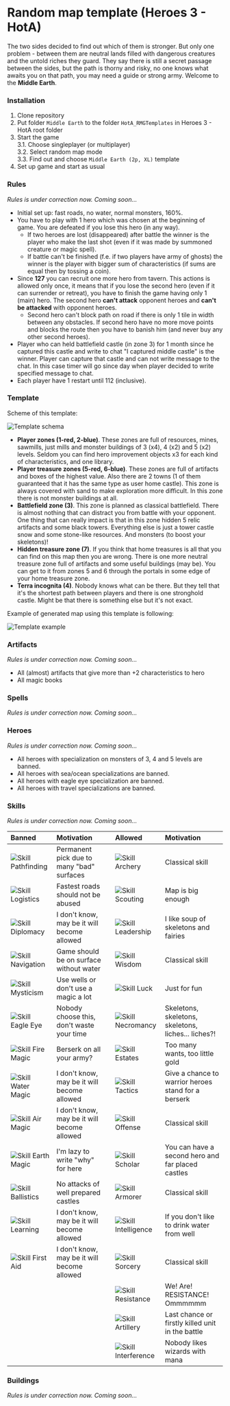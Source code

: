 # Random map template (Heroes 3 - HotA)

The two sides decided to find out which of them is stronger. But only one problem - between 
them are neutral lands filled with dangerous creatures and the untold riches they guard. They 
say there is still a secret passage between the sides, but the path is thorny and risky, no 
one knows what awaits you on that path, you may need a guide or strong army. Welcome to the
**Middle Earth**.

### Installation

1. Clone repository
2. Put folder `Middle Earth` to the folder `HotA_RMGTemplates` in Heroes 3 - HotA root folder
3. Start the game  
	3.1. Choose singleplayer (or multiplayer)  
	3.2. Select random map mode  
	3.3. Find out and choose `Middle Earth (2p, XL)` template  
4. Set up game and start as usual

### Rules

_Rules is under correction now. Coming soon..._

* Initial set up: fast roads, no water, normal monsters, 160%.
* You have to play with 1 hero which was chosen at the beginning of game. 
You are defeated if you lose this hero (in any way).  
    * If two heroes are lost (disappeared) after battle the winner is the player 
    who make the last shot (even if it was made by summoned creature or magic spell).  
    * If battle can't be finished (f.e. if two players have army of ghosts) the 
    winner is the player with bigger sum of characteristics (if sums are equal 
    then by tossing a coin).  
* Since **127** you can recruit one more hero from tavern. This actions is allowed only once, it means
that if you lose the second hero (even if it can surrender or retreat), you have to finish the game 
having only 1 (main) hero. The second hero **can't attack** opponent heroes and **can't be attacked**
with opponent heroes.  
    * Second hero can't block path on road if there is only 1 tile in width between
any obstacles. If second hero have no more move points and blocks the route then you have to banish him
(and never buy any other second heroes).  
* Player who can held battlefield castle (in zone 3) for 1 month since he captured this castle and write
to chat "I captured middle castle" is the winner. Player can capture that castle and can not write message
to the chat. In this case timer will go since day when player decided to write specified message to chat.
* Each player have 1 restart until 112 (inclusive).

### Template

Scheme of this template:

![Template schema](template.png)

* **Player zones (1-red, 2-blue)**. These zones are full of resources, mines, sawmills, just mills 
and monster buildings of 3 (x4), 4 (x2) and 5 (x2) levels. Seldom you can find hero improvement 
objects x3 for each kind of characteristics, and one library.
* **Player treasure zones (5-red, 6-blue)**. These zones are full of artifacts and boxes of the 
highest value. Also there are 2 towns (1 of them guaranteed that it has the same type as user home 
castle). This zone is always covered with sand to make exploration more difficult. In this zone 
there is not monster buildings at all.
* **Battlefield zone (3)**. This zone is planned as classical battlefield. There is almost nothing 
that can distract you from battle with your opponent. One thing that can really impact is that in
this zone hidden 5 relic artifacts and some black towers. Everything else is just a tower castle 
snow and some stone-like resources. And monsters (to boost your skeletons)!
* **Hidden treasure zone (7)**. If you think that home treasures is all that you can find on this
map then you are wrong. There is one more neutral treasure zone full of artifacts and some useful
buildings (may be). You can get to it from zones 5 and 6 through the portals in some edge of your
home treasure zone.
* **Terra incognita (4)**. Nobody knows what can be there. But they tell that it's the shortest
path between players and there is one stronghold castle. Might be that there is something else
but it's not exact. 

Example of generated map using this template is following:

![Template example](example.png)

### Artifacts

_Rules is under correction now. Coming soon..._

* All (almost) artifacts that give more than +2 characteristics to hero
* All magic books

### Spells

_Rules is under correction now. Coming soon..._

### Heroes

_Rules is under correction now. Coming soon..._

* All heroes with specialization on monsters of 3, 4 and 5 levels are banned.
* All heroes with sea/ocean specializations are banned.
* All heroes with eagle eye specialization are banned.
* All heroes with travel specializations are banned.

### Skills

_Rules is under correction now. Coming soon..._

| Banned                                                    | Motivation                                  |   | Allowed                                                  | Motivation                                          |
| :-------------------------------------------------------- | :------------------------------------------ | - | :------------------------------------------------------- | :-------------------------------------------------- |
| ![Skill](gfx/skills/Basic_Pathfinding.png) Pathfinding    | Permanent pick due to many "bad" surfaces   |   | ![Skill](gfx/skills/Basic_Archery.png)      Archery      | Classical skill                                     |
| ![Skill](gfx/skills/Basic_Logistics.png)   Logistics      | Fastest roads should not be abused          |   | ![Skill](gfx/skills/Basic_Scouting.png)     Scouting     | Map is big enough                                   |
| ![Skill](gfx/skills/Basic_Diplomacy.png)   Diplomacy      | I don't know, may be it will become allowed |   | ![Skill](gfx/skills/Basic_Leadership.png)   Leadership   | I like soup of skeletons and fairies                |
| ![Skill](gfx/skills/Basic_Navigation.png)  Navigation     | Game should be on surface without water     |   | ![Skill](gfx/skills/Basic_Wisdom.png)       Wisdom       | Classical skill                                     |
| ![Skill](gfx/skills/Basic_Mysticism.png)   Mysticism      | Use wells or don't use a magic a lot        |   | ![Skill](gfx/skills/Basic_Luck.png)         Luck         | Just for fun                                        |
| ![Skill](gfx/skills/Basic_Eagle_Eye.png)   Eagle Eye      | Nobody choose this, don't waste your time   |   | ![Skill](gfx/skills/Basic_Necromancy.png)   Necromancy   | Skeletons, skeletons, skeletons, liches... liches?! |
| ![Skill](gfx/skills/Basic_Fire_Magic.png)  Fire Magic     | Berserk on all your army?                   |   | ![Skill](gfx/skills/Basic_Estates.png)     Estates       | Too many wants, too little gold                     |
| ![Skill](gfx/skills/Basic_Water_Magic.png) Water Magic    | I don't know, may be it will become allowed |   | ![Skill](gfx/skills/Basic_Tactics.png)      Tactics      | Give a chance to warrior heroes stand for a berserk |
| ![Skill](gfx/skills/Basic_Air_Magic.png)   Air Magic      | I don't know, may be it will become allowed |   | ![Skill](gfx/skills/Basic_Offense.png)      Offense      | Classical skill                                     |
| ![Skill](gfx/skills/Basic_Earth_Magic.png) Earth Magic    | I'm lazy to write "why" for here            |   | ![Skill](gfx/skills/Basic_Scholar.png)      Scholar      | You can have a second hero and far placed castles   |
| ![Skill](gfx/skills/Basic_Ballistics.png)  Ballistics     | No attacks of well prepared castles         |   | ![Skill](gfx/skills/Basic_Armorer.png)      Armorer      | Classical skill                                     |
| ![Skill](gfx/skills/Basic_Learning.png)    Learning       | I don't know, may be it will become allowed |   | ![Skill](gfx/skills/Basic_Intelligence.png) Intelligence | If you don't like to drink water from well          |
| ![Skill](gfx/skills/Basic_First_Aid.png)   First Aid      | I don't know, may be it will become allowed |   | ![Skill](gfx/skills/Basic_Sorcery.png)      Sorcery      | Classical skill                                     |
|                                                           |                                             |   | ![Skill](gfx/skills/Basic_Resistance.png)   Resistance   | We! Are! RESISTANCE! Ommmmmm                        |
|                                                           |                                             |   | ![Skill](gfx/skills/Basic_Artillery.png)    Artillery    | Last chance or firstly killed unit in the battle    |
|                                                           |                                             |   | ![Skill](gfx/skills/Basic_Interference.png) Interference | Nobody likes wizards with mana                      |

### Buildings

_Rules is under correction now. Coming soon..._
